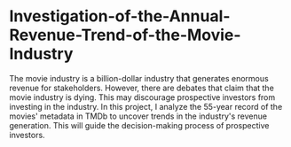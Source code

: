 # Investigation-of-the-Annual-Revenue-Trend-of-the-Movie-Industry

The movie industry is a billion-dollar industry that generates enormous revenue for stakeholders. However, there are debates that claim that the movie industry is dying. This may discourage prospective investors from investing in the industry. In this project, I analyze the 55-year record of the movies' metadata in TMDb to uncover trends in the industry's revenue generation. This will guide the decision-making process of prospective investors.
